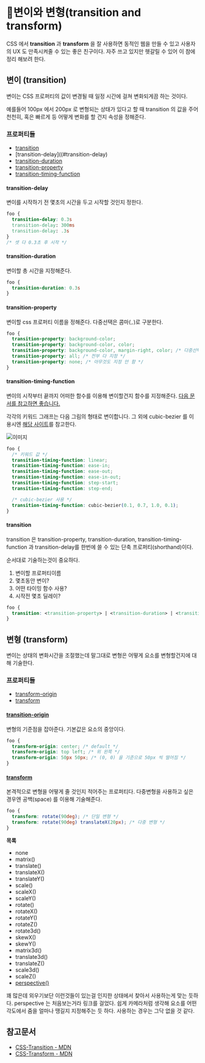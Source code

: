 # 변이와 변형(transition and transform)

CSS 에서 **transition** 과 **transform** 을 잘 사용하면 동적인 웹을 만들 수 있고 사용자의 UX 도 만족시켜줄 수 있는 좋은 친구이다. 자주 쓰고 있지만 헷갈릴 수 있어 이 참에 정리 해보려 한다.

## 변이 (transition)

변이는 CSS 프로퍼티의 값이 변경될 때 일정 시간에 걸쳐 변화되게끔 하는 것이다.  

예를들어 100px 에서 200px 로 변형되는 상태가 있다고 할 때 transition 의 값을 주어 천천히, 혹은 빠르게 등 어떻게 변화를 할 건지 속성을 정해준다.

### 프로퍼티들

* [transition](#transition)
* [transition-delay]((#transition-delay)
* [transition-duration](#transition-duration)
* [transition-property](#transition-property)
* [transition-timing-function](#transition-timing-function)

#### transition-delay

변이를 시작하기 전 몇초의 시간을 두고 시작할 것인지 정한다.

```css
foo {
  transition-delay: 0.3s
  transition-delay: 300ms
  transition-delay: .3s
}
/* 셋 다 0.3초 후 시작 */
```

#### transition-duration

변이할 총 시간을 지정해준다.

```css
foo {
  transition-duration: 0.3s
}
```

#### transition-property

변이할 css 프로퍼티 이름을 정해준다. 다중선택은 콤마(`,`)로 구분한다.

```css
foo {
  transition-property: background-color;
  transition-property: background-color, color;
  transition-property: background-color, margin-right, color; /* 다중선택 */
  transition-property: all; /* 전부 다 지정 */
  transition-property: none; /* 아무것도 지정 안 함 */
}
```

#### transition-timing-function

변이의 시작부터 끝까지 어떠한 함수를 이용해 변이할건지 함수를 지정해준다. [다음 문서를 참고하면 좋습니다.](https://developer.mozilla.org/en-US/docs/Web/CSS/timing-function)

각각의 키워드 그래프는 다음 그림의 형태로 변이합니다. 그 외에 cubic-bezier 를 이용시엔 [해당 사이트](http://cubic-bezier.com)를 참고한다.

![이미지](https://i.stack.imgur.com/qyvON.png)

```css
foo {
  /* 키워드 값 */
  transition-timing-function: linear;
  transition-timing-function: ease-in;
  transition-timing-function: ease-out;
  transition-timing-function: ease-in-out;
  transition-timing-function: step-start;
  transition-timing-function: step-end;

  /* cubic-bezier 사용 */
  transition-timing-function: cubic-bezier(0.1, 0.7, 1.0, 0.1);
}
```

#### transition

transition 은 transition-property, transition-duration, transition-timing-function 과 transition-delay를 한번에 쓸 수 있는 단축 프로퍼티(shorthand)이다.

순서대로 기술하는것이 중요하다.

1. 변이할 프로퍼티이름
2. 몇초동안 변이?
3. 어떤 타이밍 함수 사용?
4. 시작전 몇초 딜레이?

```css
foo {
  transition: <transition-property> | <transition-duration> | <transition-timing-function> | <transition-delay>
}
```

## 변형 (transform)

변이는 상태의 변화시간을 조절했는데 말그대로 변형은 어떻게 요소를 변형할건지에 대해 기술한다.

### 프로퍼티들

* [transform-origin](#transform-origin)
* [transform](#transform)

#### [transition-origin](https://developer.mozilla.org/ko/docs/Web/CSS/transform-origin)

변형의 기준점을 잡아준다. 기본값은 요소의 중앙이다.

```css
foo {
  transform-origin: center; /* default */
  transform-origin: top left; /* 위 왼쪽 */
  transform-origin: 50px 50px; /* (0, 0) 을 기준으로 50px 씩 떨어짐 */
}
```

#### [transform](https://developer.mozilla.org/ko/docs/Web/CSS/transform)

본격적으로 변형을 어떻게 줄 것인지 적어주는 프로퍼티다. 다중변형을 사용하고 싶은 경우엔 공백(space) 를 이용해 기술해준다.

```css
foo {
  transform: rotate(90deg); /* 단일 변형 */
  transform: rotate(90deg) translateX(20px); /* 다중 변형 */
}
```

**목록**
* none
* matrix()
* translate()
* translateX()
* translateY()
* scale()
* scaleX()
* scaleY()
* rotate()
* rotateX()
* rotateY()
* rotateZ()
* rotate3d()
* skewX()
* skewY()
* matrix3d()
* translate3d()
* translateZ()
* scale3d()
* scaleZ()
* [perspective()](https://developer.mozilla.org/ko/docs/Web/CSS/perspective)

꽤 많은데 외우기보단 이런것들이 있는걸 인지한 상태에서 찾아서 사용하는게 맞는 듯하다. perspective 는 처음보는거라 링크를 걸었다. 쉽게 카메라처럼 생각해 요소를 어떤 각도에서 줌을 얼마나 땡길지 지정해주는 듯 하다. 사용하는 경우는 그닥 없을 것 같다.


## 참고문서
* [CSS-Transition - MDN](https://developer.mozilla.org/ko/docs/Web/CSS/CSS_Transitions/Using_CSS_transitions)
* [CSS-Transform - MDN](https://developer.mozilla.org/ko/docs/Web/CSS/CSS_Transforms/Using_CSS_transforms)
